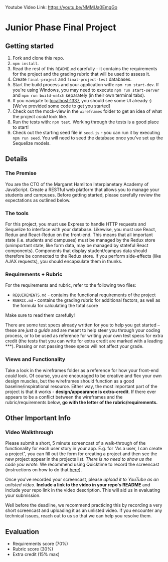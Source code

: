 Youtube Video Link: https://youtu.be/NMMUa0EmgGo

# Junior Phase Final Project

## Getting started

1. Fork and clone this repo.
2. `npm install`.
3. Read the rest of this `README.md` carefully - it contains the requirements for the project and the grading rubric that will be used to assess it.
4. Create `final-project` and `final-project-test` databases.
5. Start the build process and your application with: `npm run start-dev`. If you're using Windows, you may need to execute `npm run start-server` and `npm run build-watch` separately (in their own terminal tabs).
6. If you navigate to [localhost:1337](http://localhost:1337), you should see some UI already :) [We've provided some code to get you started]
7. Check out the mock-view in the `wireframes` folder to get an idea of what the project _could_ look like.
8. Run the tests with: `npm test`. Working through the tests is a good place to start!
9. Check out the starting seed file in `seed.js` - you can run it by executing `npm run seed`. You will need to seed the database once you've set up the Sequelize models.

## Details

### The Premise

You are the CTO of the Margaret Hamilton Interplanetary Academy of JavaScript. Create a RESTful web platform that allows you to manage your students and campuses. Before getting started, please carefully review the expectations as outlined below.

### The tools

For this project, you must use Express to handle HTTP requests and Sequelize to interface with your database. Likewise, you must use React, Redux and React-Redux on the front-end. This means that all important state (i.e. students and campuses) must be managed by the Redux store (unimportant state, like form data, may be managed by stateful React components). Components that display student/campus data should therefore be connected to the Redux store. If you perform side-effects (like AJAX requests), you should encapsulate them in thunks.

### Requirements + Rubric

For the requirements and rubric, refer to the following two files:

- `REQUIREMENTS.md` - contains the functional requirements of the project
- `RUBRIC.md` - contains the grading rubric for additional factors, as well as the formula for calculating the total score

Make sure to read them carefully!

There are some test specs already written for you to help you get started – these are _just a guide_ and are meant to help steer you through your coding process, or to be used as reference for writing your own test specs for extra credit (the tests that you can write for extra credit are marked with a leading \*\*\*). Passing or not passing these specs will not affect your grade.

### Views and Functionality

Take a look in the wireframes folder as a reference for how your front-end _could_ look. Of course, you are encouraged to be creative and flex your own design muscles, but the wireframes should function as a good baseline/inspirational resource. Either way, the most important part of the project is that it works - **design/appearance is extra-credit**. If there ever appears to be a conflict between the wireframes and the rubric/requirements below, **go with the letter of the rubric/requirements.**

## Other Important Info

### Video Walkthrough

Please submit a short, 5 minute screencast of a walk-through of the functionality for each user story in your app. E.g. for "As a user, I can create a project", you can fill out the form for creating a project and then see the new project appear in the projects list. _There is no need to show us the code you wrote._ We recommend using Quicktime to record the screencast (instructions on how to do that [here](https://support.apple.com/kb/PH5882?locale=en_US&viewlocale=en_US)).

Once you've recorded your screencast, please _upload it to YouTube as an unlisted video_. **Include a link to the video in your repo's README** and include your repo link in the video description. This will aid us in evaluating your submission.

Well before the deadline, we recommend practicing this by recording a very short screencast and uploading it as an unlisted video. If you encounter any technical issues, reach out to us so that we can help you resolve them.

## Evaluation

- Requirements score (70%)
- Rubric score (30%)
- Extra credit (15% max)

